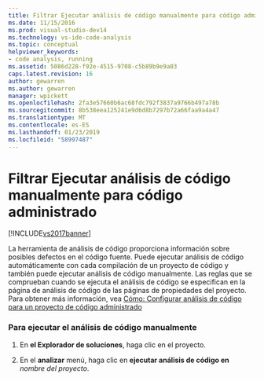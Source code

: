 ```yaml
---
title: Filtrar Ejecutar análisis de código manualmente para código administrado | Documentos de Microsoft
ms.date: 11/15/2016
ms.prod: visual-studio-dev14
ms.technology: vs-ide-code-analysis
ms.topic: conceptual
helpviewer_keywords:
- code analysis, running
ms.assetid: 5086d228-f92e-4515-9708-c5b89b9e9a03
caps.latest.revision: 16
author: gewarren
ms.author: gewarren
manager: wpickett
ms.openlocfilehash: 2fa3e57660b6ac68fdc792f3837a9766b497a78b
ms.sourcegitcommit: 8b538eea125241e9d6d8b7297b72a66faa9a4a47
ms.translationtype: MT
ms.contentlocale: es-ES
ms.lasthandoff: 01/23/2019
ms.locfileid: "58997487"
---
```

# <a name="how-to-run-code-analysis-manually-for-managed-code"></a>Filtrar Ejecutar análisis de código manualmente para código administrado
[!INCLUDE[vs2017banner](../includes/vs2017banner.md)]

La herramienta de análisis de código proporciona información sobre posibles defectos en el código fuente. Puede ejecutar análisis de código automáticamente con cada compilación de un proyecto de código y también puede ejecutar análisis de código manualmente. Las reglas que se comprueban cuando se ejecuta el análisis de código se especifican en la página de análisis de código de las páginas de propiedades del proyecto. Para obtener más información, vea [Cómo: Configurar análisis de código para un proyecto de código administrado](../code-quality/how-to-configure-code-analysis-for-a-managed-code-project.md)  
  
### <a name="to-run-code-analysis-manually"></a>Para ejecutar el análisis de código manualmente  
  
1.  En **el Explorador de soluciones**, haga clic en el proyecto.  
  
2.  En el **analizar** menú, haga clic en **ejecutar análisis de código en** *nombre del proyecto*.
